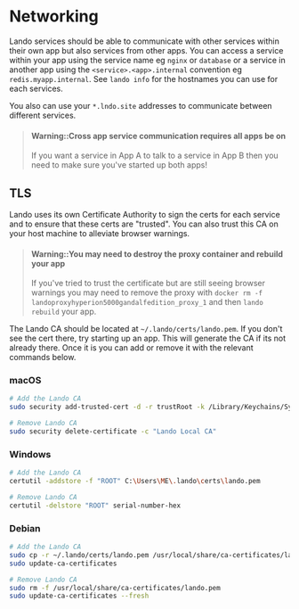 Networking
==========

Lando services should be able to communicate with other services within their own app but also services from other apps. You can access a service within your app using the service name eg `nginx` or `database` or a service in another app using the `<service>.<app>.internal` convention eg `redis.myapp.internal`. See `lando info` for the hostnames you can use for each services.

You also can use your `*.lndo.site` addresses to communicate between different services.

> #### Warning::Cross app service communication requires all apps be on
>
> If you want a service in App A to talk to a service in App B then you need to make sure you've started up both apps!

TLS
---

Lando uses its own Certificate Authority to sign the certs for each service and to ensure that these certs are "trusted". You can also trust this CA on your host machine to alleviate browser warnings.

> #### Warning::You may need to destroy the proxy container and rebuild your app
>
> If you've tried to trust the certificate but are still seeing browser warnings you may need to remove the proxy with
> `docker rm -f landoproxyhyperion5000gandalfedition_proxy_1` and then `lando rebuild` your app.

The Lando CA should be located at `~/.lando/certs/lando.pem`. If you don't see the cert there, try starting up an app. This will generate the CA if its not already there. Once it is you can add or remove it with the relevant commands below.

### macOS

```bash
# Add the Lando CA
sudo security add-trusted-cert -d -r trustRoot -k /Library/Keychains/System.keychain ~/.lando/certs/lando.pem

# Remove Lando CA
sudo security delete-certificate -c "Lando Local CA"
```

### Windows

```bash
# Add the Lando CA
certutil -addstore -f "ROOT" C:\Users\ME\.lando\certs\lando.pem

# Remove Lando CA
certutil -delstore "ROOT" serial-number-hex
```

### Debian

```bash
# Add the Lando CA
sudo cp -r ~/.lando/certs/lando.pem /usr/local/share/ca-certificates/lando.pem
sudo update-ca-certificates

# Remove Lando CA
sudo rm -f /usr/local/share/ca-certificates/lando.pem
sudo update-ca-certificates --fresh
```
